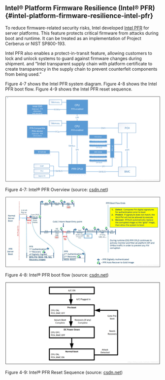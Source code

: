 ## Intel® Platform Firmware Resilience (Intel® PFR) {#intel-platform-firmware-resilience-intel-pfr}

To reduce firmware-related security risks, Intel developed [Intel PFR](https://www.intel.com/content/www/us/en/data-center-blocks/business/firmware-resilience-blocks-solution-brief.html) for server platforms. This feature protects critical firmware from attacks during boot and runtime. It can be treated as an implementation of Project Cerberus or NIST SP800-193.

Intel PFR also enables a protect-in-transit feature, allowing customers to lock and unlock systems to guard against firmware changes during shipment. and “Intel transparent supply chain with platform certificate to create transparency in the supply chain to prevent counterfeit components from being used.”

Figure 4-7 shows the Intel PFR system diagram. Figure 4-8 shows the Intel PFR boot flow. Figure 4-9 shows the Intel PFR reset sequence.

![C:\Users\jyao1\Desktop\back\document\Industry\Intel_CPU_Manual\PFR\Intel Platform Firmware Resilience_files\20181118085448280.PNG](media/image21.png)

Figure 4-7: Intel® PFR Overview (source: [csdn.net](https://blog.csdn.net/zdx19880830/article/details/84190005))

![C:\Users\jyao1\Desktop\back\document\Industry\Intel_CPU_Manual\PFR\Intel Platform Firmware Resilience_files\20181118100107506.PNG](media/image22.png)

Figure 4-8: Intel® PFR boot flow (source: [csdn.net](https://blog.csdn.net/zdx19880830/article/details/84190005))

![C:\Users\jyao1\Desktop\20181118102915674.png](media/image23.png)

Figure 4-9: Intel® PFR Reset Sequence (source: [csdn.net](https://blog.csdn.net/zdx19880830/article/details/84190005))